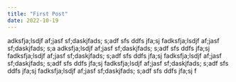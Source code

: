 ```yaml
---
title: "First Post"
date: 2022-10-19
---
```


adksfja;lsdjf af;jasf sf;daskjfads; s;adf sfs ddfs jfa;sj fadksfja;lsdjf af;jasf sf;daskjfads; s;a
adksfja;lsdjf af;jasf sf;daskjfads; s;adf sfs ddfs jfa;sj fadksfja;lsdjf af;jasf sf;daskjfads; s;adf sfs ddfs jfa;sj fadksfja;lsdjf af;jasf sf;daskjfads; s;adf sfs ddfs jfa;sj fadksfja;lsdjf af;jasf sf;daskjfads; s;adf sfs ddfs jfa;sj fadksfja;lsdjf af;jasf sf;daskjfads; s;adf sfs ddfs jfa;sj f
